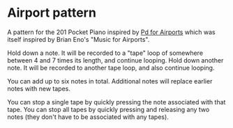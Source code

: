 # Airport pattern

A pattern for the 201 Pocket Piano inspired by
[Pd for Airports](https://www.youtube.com/watch?v=7sTrn39TT7k)
which was itself inspired by Brian Eno's
"Music for Airports".

Hold down a note. It will be recorded to a "tape" loop of somewhere between
4 and 7 times its length, and continue looping. Hold down another note.
It will be recorded to another tape loop, and also continue looping.

You can add up to six notes in total. Additional notes will replace earlier
notes with new tapes.

You can stop a single tape by quickly pressing the note associated with
that tape. You can stop all tapes by quickly pressing and releasing
any two notes (they don't have to be associated with any tapes).
